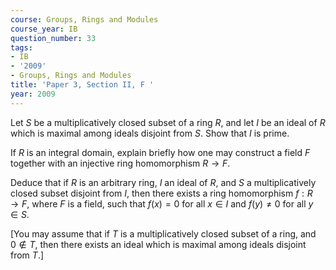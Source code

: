 ```yaml
---
course: Groups, Rings and Modules
course_year: IB
question_number: 33
tags:
- IB
- '2009'
- Groups, Rings and Modules
title: 'Paper 3, Section II, F '
year: 2009
---
```




Let $S$ be a multiplicatively closed subset of a ring $R$, and let $I$ be an ideal of $R$ which is maximal among ideals disjoint from $S$. Show that $I$ is prime.

If $R$ is an integral domain, explain briefly how one may construct a field $F$ together with an injective ring homomorphism $R \rightarrow F$.

Deduce that if $R$ is an arbitrary ring, $I$ an ideal of $R$, and $S$ a multiplicatively closed subset disjoint from $I$, then there exists a ring homomorphism $f: R \rightarrow F$, where $F$ is a field, such that $f(x)=0$ for all $x \in I$ and $f(y) \neq 0$ for all $y \in S$.

[You may assume that if $T$ is a multiplicatively closed subset of a ring, and $0 \notin T$, then there exists an ideal which is maximal among ideals disjoint from $T$.]
